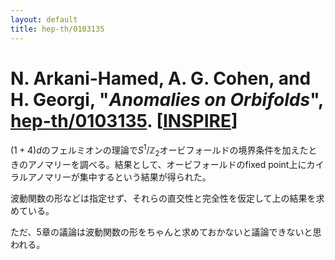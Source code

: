 ```yaml
---
layout: default
title: hep-th/0103135
---
```


# N. Arkani-Hamed, A. G. Cohen, and H. Georgi, "*Anomalies on Orbifolds*", [hep-th/0103135](http://arxiv.org/abs/hep-th/0103135). [[INSPIRE](https://inspirehep.net/literature/554245)]

$(1+4)d$のフェルミオンの理論で$S^{1}/\mathbb{Z}_{2}$オービフォールドの境界条件を加えたときのアノマリーを調べる。結果として、オービフォールドのfixed point上にカイラルアノマリーが集中するという結果が得られた。

波動関数の形などは指定せず、それらの直交性と完全性を仮定して上の結果を求めている。

ただ、5章の議論は波動関数の形をちゃんと求めておかないと議論できないと思われる。

